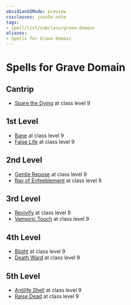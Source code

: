 ```yaml
---
obsidianUIMode: preview
cssclasses: json5e-note
tags:
- spell/list/subclass/grave-domain
aliases:
- Spells for Grave Domain
---
```

# Spells for Grave Domain

## Cantrip

- [Spare the Dying](/3-Mechanics/CLI/spells/spare-the-dying-xphb.md "XPHB") at class level 9

## 1st Level

- [Bane](/3-Mechanics/CLI/spells/bane-xphb.md "XPHB") at class level 9
- [False Life](/3-Mechanics/CLI/spells/false-life-xphb.md "XPHB") at class level 9

## 2nd Level

- [Gentle Repose](/3-Mechanics/CLI/spells/gentle-repose-xphb.md "XPHB") at class level 9
- [Ray of Enfeeblement](/3-Mechanics/CLI/spells/ray-of-enfeeblement-xphb.md "XPHB") at class level 9

## 3rd Level

- [Revivify](/3-Mechanics/CLI/spells/revivify-xphb.md "XPHB") at class level 9
- [Vampiric Touch](/3-Mechanics/CLI/spells/vampiric-touch-xphb.md "XPHB") at class level 9

## 4th Level

- [Blight](/3-Mechanics/CLI/spells/blight-xphb.md "XPHB") at class level 9
- [Death Ward](/3-Mechanics/CLI/spells/death-ward-xphb.md "XPHB") at class level 9

## 5th Level

- [Antilife Shell](/3-Mechanics/CLI/spells/antilife-shell-xphb.md "XPHB") at class level 9
- [Raise Dead](/3-Mechanics/CLI/spells/raise-dead-xphb.md "XPHB") at class level 9